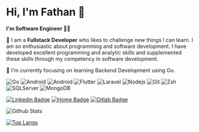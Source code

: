# Hi, I'm Fathan 👋

****I'm Software Engineer ✌🏻****

🌱 I am a ****Fullstack Developer**** who likes to challenge new things I can learn. I am so enthusiastic about programming and software development. I have developed excellent programming and analytic skills and supplemented these skills through my competency in software development.

🎯 I'm currently focusing on learning Backend Development using Go.

![Go](https://img.shields.io/badge/-Go-black?style=flat-square&logo=Go)
![Android](https://img.shields.io/badge/-swift-black?style=flat-square&logo=swift)
![Android](https://img.shields.io/badge/-kotlin-black?style=flat-square&logo=kotlin)
![Flutter](https://img.shields.io/badge/-flutter-black?style=flat-square&logo=flutter)
![Laravel](https://img.shields.io/badge/-Laravel-black?style=flat-square&logo=laravel)
![Nodejs](https://img.shields.io/badge/-Nodejs-black?style=flat-square&logo=Node.js)
![Git](https://img.shields.io/badge/-Git-black?style=flat-square&logo=git)
![Zsh](https://img.shields.io/badge/-Zsh-black?style=flat-square&logo=gnubash)
![SQLServer](https://img.shields.io/badge/-SQLServer-black?style=flat-square&logo=microsoft-sql-server)
![MongoDB](https://img.shields.io/badge/-MongoDB-black?style=flat-square&logo=mongodb)

[![Linkedin Badge](https://img.shields.io/badge/-muhammadfathana-black?style=flat-square&logo=Linkedin&logoColor=white&link=https://www.linkedin.com/in/muhammadfathana/)](https://www.linkedin.com/in/muhammadfathana/)
[![Home Badge](https://img.shields.io/badge/-akhtarfath.github.io-black?style=flat-square&logo=Homebrew&logoColor=white&link=https://akhtarfath.github.io)](https://akhtarfath.github.io)
[![Gitlab Badge](https://img.shields.io/badge/-muhammadfathan_a-black?style=flat-square&logo=Gitlab&logoColor=white&link=https://gitlab.com/muhammadfathan_a)](https://gitlab.com/muhammadfathan_a)

![Github Stats](https://github-readme-stats.vercel.app/api?username=akhtarfath&count_private=true&show_icons=true&include_all_commits=true&theme=github_dark)

<!-- [![trophy](https://github-profile-trophy.vercel.app/?username=akhtarfath&theme=dracula)](https://github.com/ryo-ma/github-profile-trophy) -->

[![Top Langs](https://github-readme-stats.vercel.app/api/top-langs/?username=akhtarfath&langs_count=8&layout=compact&theme=github_dark)](https://github.com/anuraghazra/github-readme-stats)

